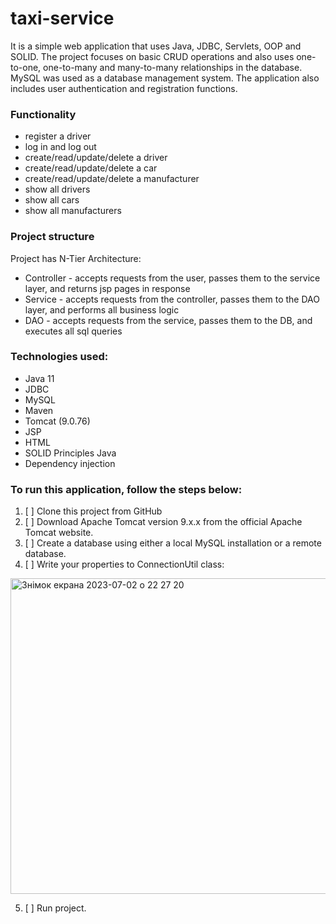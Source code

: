 # taxi-service
It is a simple web application that uses Java, JDBC, Servlets, OOP and SOLID. 
The project focuses on basic CRUD operations and also uses one-to-one, one-to-many and many-to-many relationships in the database.
MySQL was used as a database management system. The application also includes user authentication and registration functions.

### Functionality
* register a driver
* log in and log out
* create/read/update/delete a driver
* create/read/update/delete a car
* create/read/update/delete a manufacturer
* show all drivers
* show all cars
* show all manufacturers

###   Project structure
Project has N-Tier Architecture:

*   Controller - accepts requests from the user, passes them to the service layer, and returns jsp pages in response
*   Service - accepts requests from the controller, passes them to the DAO layer, and performs all business logic
*   DAO - accepts requests from the service, passes them to the DB, and executes all sql queries

### Technologies used:
* Java 11 
* JDBC 
* MySQL
* Maven 
* Tomcat (9.0.76)
* JSP
* HTML
* SOLID Principles Java
* Dependency injection

### To run this application, follow the steps below:
1. [ ] Clone this project from GitHub
2. [ ] Download Apache Tomcat version 9.x.x from the official Apache Tomcat website.
3. [ ] Create a database using either a local MySQL installation or a remote database.
4. [ ] Write your properties to ConnectionUtil class:

 <img width="505" alt="Знімок екрана 2023-07-02 о 22 27 20" src="https://github.com/vika-trach/my-taxi-service/assets/122274162/34ac037a-0104-4e3d-bdc5-d1ddab6e7719">

5. [ ] Run project.

